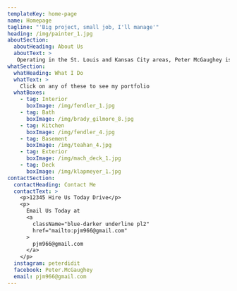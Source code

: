 ```yaml
---
templateKey: home-page
name: Homepage
tagline: "'Big project, small job, I'll manage'"
heading: /img/painter_1.jpg
aboutSection:
  aboutHeading: About Us
  aboutText: >
   Operating in the St. Louis and Kansas City areas, Peter McGaughey is the handyman for all residential and commercial needs. 
whatSection:
  whatHeading: What I Do
  whatText: >
    Click on any of these to see my portfolio
  whatBoxes:
    - tag: Interior
      boxImage: /img/fendler_1.jpg 
    - tag: Bath
      boxImage: /img/brady_gilmore_8.jpg 
    - tag: Kitchen
      boxImage: /img/fendler_4.jpg
    - tag: Basement
      boxImage: /img/teahan_4.jpg
    - tag: Exterior
      boxImage: /img/mach_deck_1.jpg 
    - tag: Deck
      boxImage: /img/klapmeyer_1.jpg
contactSection:
  contactHeading: Contact Me
  contactText: >
    <p>12345 Hire Us Today Drive</p>
    <p>
      Email Us Today at
      <a
        className="blue-darker underline pl2"
        href="mailto:pjm966@gmail.com"
      >
        pjm966@gmail.com
      </a>
    </p>
  instagram: peterdidit
  facebook: Peter.McGaughey
  email: pjm966@gmail.com 
---
```



